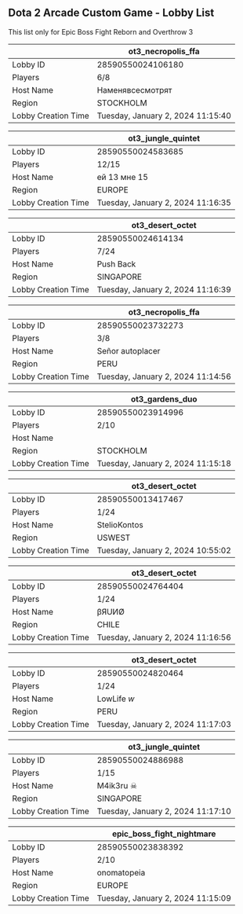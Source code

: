## Dota 2 Arcade Custom Game - Lobby List

This list only for Epic Boss Fight Reborn and Overthrow 3

|  | ot3_necropolis_ffa |
| ------ | ------ |
| Lobby ID | 28590550024106180 |
| Players | 6/8 |
| Host Name | Наменявсесмотрят |
| Region | STOCKHOLM |
| Lobby Creation Time | Tuesday, January 2, 2024 11:15:40 |


|  | ot3_jungle_quintet |
| ------ | ------ |
| Lobby ID | 28590550024583685 |
| Players | 12/15 |
| Host Name | ей 13 мне 15 |
| Region | EUROPE |
| Lobby Creation Time | Tuesday, January 2, 2024 11:16:35 |


|  | ot3_desert_octet |
| ------ | ------ |
| Lobby ID | 28590550024614134 |
| Players | 7/24 |
| Host Name | Push Back |
| Region | SINGAPORE |
| Lobby Creation Time | Tuesday, January 2, 2024 11:16:39 |


|  | ot3_necropolis_ffa |
| ------ | ------ |
| Lobby ID | 28590550023732273 |
| Players | 3/8 |
| Host Name | Señor autoplacer |
| Region | PERU |
| Lobby Creation Time | Tuesday, January 2, 2024 11:14:56 |


|  | ot3_gardens_duo |
| ------ | ------ |
| Lobby ID | 28590550023914996 |
| Players | 2/10 |
| Host Name | |MS13| dams |
| Region | STOCKHOLM |
| Lobby Creation Time | Tuesday, January 2, 2024 11:15:18 |


|  | ot3_desert_octet |
| ------ | ------ |
| Lobby ID | 28590550013417467 |
| Players | 1/24 |
| Host Name | StelioKontos |
| Region | USWEST |
| Lobby Creation Time | Tuesday, January 2, 2024 10:55:02 |


|  | ot3_desert_octet |
| ------ | ------ |
| Lobby ID | 28590550024764404 |
| Players | 1/24 |
| Host Name | βЯUИØ |
| Region | CHILE |
| Lobby Creation Time | Tuesday, January 2, 2024 11:16:56 |


|  | ot3_desert_octet |
| ------ | ------ |
| Lobby ID | 28590550024820464 |
| Players | 1/24 |
| Host Name | LowLife *w* |
| Region | PERU |
| Lobby Creation Time | Tuesday, January 2, 2024 11:17:03 |


|  | ot3_jungle_quintet |
| ------ | ------ |
| Lobby ID | 28590550024886988 |
| Players | 1/15 |
| Host Name | M4ik3ru ☠ |
| Region | SINGAPORE |
| Lobby Creation Time | Tuesday, January 2, 2024 11:17:10 |


|  | epic_boss_fight_nightmare |
| ------ | ------ |
| Lobby ID | 28590550023838392 |
| Players | 2/10 |
| Host Name | onomatopeia |
| Region | EUROPE |
| Lobby Creation Time | Tuesday, January 2, 2024 11:15:09 |


